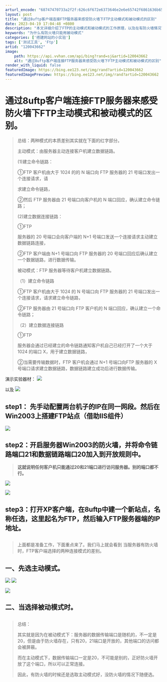 ```yaml
---
arturl_encode: "68747470733a2f2f:626c6f672e6373646e2e6e65742f6861636b65725f7a72712f:61727469636c652f64657461696c732f313230303433363632"
layout: post
title: "通过8uftp客户端连接FTP服务器来感受防火墙下FTP主动模式和被动模式的区别"
date: 2023-04-19 17:04:48 +0800
description: "本文详细介绍了FTP的主动模式和被动模式的工作原理，以及在有防火墙情况下两者之间的差异。主动模式中，"
keywords: "为什么有防火墙只能用被动模式"
categories: ['搭建网站的小实验']
tags: ['测试工具', 'Ftp']
artid: "120043662"
image:
    path: https://api.vvhan.com/api/bing?rand=sj&artid=120043662
    alt: "通过8uftp客户端连接FTP服务器来感受防火墙下FTP主动模式和被动模式的区别"
render_with_liquid: false
featuredImage: https://bing.ee123.net/img/rand?artid=120043662
featuredImagePreview: https://bing.ee123.net/img/rand?artid=120043662
---
```


# 通过8uftp客户端连接FTP服务器来感受防火墙下FTP主动模式和被动模式的区别。

> 总结：两种模式的本质差别其实就在下面的红字部分。
>
> 主动模式：由服务器主动连接客户机建立数据链路。
>
> (1)建立命令链路：
>
> ①FTP 客户机由大于 1024 的的 N 端口向 FTP 服务器的 21 号端口发出一个连接请求，请
>
> 求建立命令链路，
>
> ②然后 FTP 服务器由 21 号端口向客户机的 N 端口回应，确认建立命令链路；
>
> (2)建立数据连接链路：
>
> ①FTP
>
> 服务器的 20 号端口会向客户端的 N+1 号端口发送一个连接请求主动建立数据链路连接，
>
> ②FTP 客户端由 N+1 号端口向 FTP 服务器的 20 号端口回应后确认建立一个数据链路，进行数据传输。
>
> 被动模式：FTP 服务器等待客户机建立数据链路。
>
> （1）建立命令链路
>
> ①FTP 客户机由大于 1024 的 N 号端口向 FTP 服务器的 21 号端口发出一个连接请求，请求建立命令链路，
>
> ②FTP 服务器由 21 号端口向 FTP 客户机的 N 端口回应，确认建立一个命令链路；
>
> （2）建立数据连接链路
>
> ①FTP
>
> 服务器会通过已经建立的命令链路通知客户机自己已经打开了一个大于1024 的端口 X，用于建立数据链路，
>
> ②当需要传输数据时，FTP 客户机会通过 N+1 号端口向FTP 服务器的 X 号端口请求建立数据链路，数据链路建立成功后进行数据传输。

演示实验器材：
![](https://i-blog.csdnimg.cn/blog_migrate/484e7e91e2656a069be4316e64189c96.png)

以及
![](https://i-blog.csdnimg.cn/blog_migrate/c762559971ad0fde3982699bb26e377b.png)

## step1： 先手动配置两台机子的IP在同一网段。然后在Win2003上搭建FTP站点（借助IIS组件）

![](https://i-blog.csdnimg.cn/blog_migrate/52baacb66a701ee418c3d0eef95caea7.png)

## step2：开启服务器Win2003的防火墙，并将命令链路端口21和数据链路端口20加入到开放规则中。

> **这就说明任何客户机只能通过20和21端口进行访问服务器。别的端口都不行。**

![](https://i-blog.csdnimg.cn/blog_migrate/b3487faa8db3f58f9227dcc3212a4820.png)

![](https://i-blog.csdnimg.cn/blog_migrate/0e325e79965372ea05125712a5fcbcda.png)

## step3：打开XP客户端，在8uftp中建一个新站点，名称任选，这里起名为FTP，然后输入FTP服务器端的IP地址。

## 

> 上面都是准备工作，下面重点来了。我们马上就会看到 当服务器有防火墙时，FTP客户端选择的两种连接模式的差别。

## 一、先选主动模式。

![](https://i-blog.csdnimg.cn/blog_migrate/4287e9e65af6f265b87b34df13cf203f.png)
![](https://i-blog.csdnimg.cn/blog_migrate/4429e0b363668a3e3d950137cb76af64.png)

![](https://i-blog.csdnimg.cn/blog_migrate/3d3b26038c62bd5ad9d49ad8a4771989.png)

## 二、当选择被动模式时。

## 

> 总结：
>
> 其实就是因为在被动模式下：服务器的数据传输端口是随机的，不一定是20，但是由于防火墙存在，只有20，21端口是开放的，其他端口的访问都会被屏蔽。
>
> 而在主动模式下，数据传输端口一定是20，不可能是别的，正好防火墙开放了这个端口，所以可以正常连接。
>
> 因此，有防火墙的时候还是选取主动模式好，没防火墙的情况下随便选。